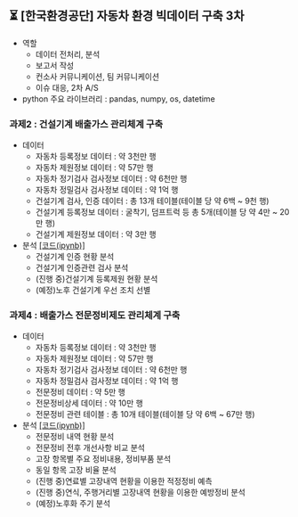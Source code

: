 ## ⏳ [한국환경공단] 자동차 환경 빅데이터 구축 3차
- 역할
  - 데이터 전처리, 분석
  - 보고서 작성
  - 컨소사 커뮤니케이션, 팀 커뮤니케이션
  - 이슈 대응, 2차 A/S
- python 주요 라이브러리 : pandas, numpy, os, datetime
### 과제2 : 건설기계 배출가스 관리체계 구축
- 데이터
  - 자동차 등록정보 데이터 : 약 3천만 행
  - 자동차 제원정보 데이터 : 약 57만 행
  - 자동차 정기검사 검사정보 데이터 : 약 6천만 행
  - 자동차 정밀검사 검사정보 데이터 : 약 1억 행
  - 건설기계 검사, 인증 데이터 : 총 13개 테이블(테이블 당 약 6백 ~ 9천 행)
  - 건설기계 등록정보 데이터 : 굴착기, 덤프트럭 등 총 5개(테이블 당 약 4만 ~ 20만 행)
  - 건설기계 제원정보 데이터 : 약 3만 행
- 분석 [[코드(ipynb)]](https://github.com/kbjung/wabotech/blob/main/processing/car_big_data3/an/big3_BD02.ipynb)
  - 건설기계 인증 현황 분석
  - 건설기계 인증관련 검사 분석
  - (진행 중)건설기계 등록제원 현황 분석
  - (예정)노후 건설기계 우선 조치 선별
### 과제4 : 배출가스 전문정비제도 관리체계 구축
- 데이터
  - 자동차 등록정보 데이터 : 약 3천만 행
  - 자동차 제원정보 데이터 : 약 57만 행
  - 자동차 정기검사 검사정보 데이터 : 약 6천만 행
  - 자동차 정밀검사 검사정보 데이터 : 약 1억 행
  - 전문정비 데이터 : 약 5만 행
  - 전문정비상세 데이터 : 약 10만 행
  - 전문정비 관련 테이블 : 총 10개 테이블(테이블 당 약 6백 ~ 67만 행)
- 분석 [[코드(ipynb)]](https://github.com/kbjung/wabotech/blob/main/processing/car_big_data3/an/big3_BD04.ipynb)
  - 전문정비 내역 현황 분석
  - 전문정비 전후 개선사항 비교 분석
  - 고장 항목별 주요 정비내용, 정비부품 분석
  - 동일 항목 고장 비율 분석
  - (진행 중)연료별 고장내역 현황을 이용한 적정정비 예측
  - (진행 중)연식, 주행거리별 고장내역 현황을 이용한 예방정비 분석
  - (예정)노후화 주기 분석
